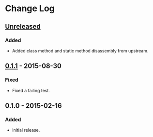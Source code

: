 # Change Log

## [Unreleased]

### Added

- Added class method and static method disassembly from upstream.

## [0.1.1] - 2015-08-30

### Fixed

- Fixed a failing test.

## 0.1.0 - 2015-02-16

### Added

- Initial release.


[Unreleased]: https://github.com/tomxtobin/python-dis3/compare/v0.1.1...HEAD
[0.1.1]: https://github.com/tomxtobin/python-dis3/compare/v0.1.0...v0.1.1
